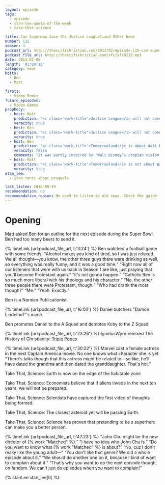 ```yaml
---
layout: episode
tags:
  - episode
  - stan-lee-quote-of-the-week
  - take-that-science

title: Can Superman Save the Justice League?…and Other News
number: 115
season: 3
podcast_url: http://thescifichristian.com/2013/02/episode-115-can-superman-save-the-justice-league-and-other-news/ 
podcast_file_url: http://thescifichristian.com/sfc/sfc0115.mp3
date: 2013-02-06
length: '01:00:15'
category: news
hosts:
  - Ben
  - Matt

firsts:
  - Video Remix 
future_episodes:
  - Video Games
prophecy:
  - host: Matt
    prediction: "<i class='work-title'>Justice League</i> will not come out in 2015."
    veracity: true
  - host: Ben
    prediction: "<i class='work-title'>Justice League</i> will not come out in 2015."
    veracity: true
  - host: Ben
    prediction: "<i class='work-title'>Tomorrowland</i> is about Walt Disney"
    veracity: false
    comments: "It was partly inspired by 'Walt Disney’s utopian vision'."
  - host: Matt
    prediction: "<i class='work-title'>Tomorrowland</i> is not about Walt Disney"
    veracity: true
stan_lee:
  - Stan rants about prequels

last_listen: 2018-09-19
recommendation: no
recommendation_reason: No need to listen to old news. Check the guide for what's interesting in hindsight.
---
```

# Opening
Matt asked Ben for an outline for the next episode during the Super Bowl. Ben had too many beers to send it. 

<div class="quote">
  {% timeLink {url:podcast_file_url, t:'3:24'} %}
  <span class="quote-context is-size-6">Ben watched a football game with some friends.</span>
  <q class="ben">Alcohol makes you kind of tired, so I was just relaxed. We all thought—you know, the other three guys there were drinking as well, so everything was really funny, and it was a good time.</q>
  <q class="matt">Right now all of our listeners that were with us back in Season 1 are like, just praying that you'll become Protestant again.</q>
  <q class="ben">It's not gonna happen.</q>
  <q class="matt">Catholic Ben is so much more liberal with his theology and his character.</q>
  <q class="ben">No, the other three people there were Protestant, though.</q>
  <q class="matt">Who had drank the most though?</q>
  <q class="ben">Me.</q>
  <q class="matt">Yeah. Exactly.</q>
</div>

Ben is a Narnian Publicationist.

{% timeLink {url:podcast_file_url, t:'16:00'} %} Daniel butchers "Damon Lindelhof"'s name.

Ben promotes Daniel to the A Squad and demotes Koby to the Z Squad. 

{% timeLink {url:podcast_file_url, t:'23:26'} %}
IgnotusWyrd remixed The History of Christianity: <a href="https://youtu.be/O7P6B8yMD2o">Triple Popes</a>

<div class="quote">
  {% timeLink {url:podcast_file_url, t:'30:22'} %}
  <span class="quote-context is-size-6">Marvel cast a female actress in the next Captain America movie. No one knows what character she is yet.</span>
  <q class="matt">There's talks though that this actress might be related to—so like, he'll have dated the grandma and then dated the granddaughter. That's hot.</q>
</div>

Take That, Science: Earth is now on the edge of the habitable zone

Take That, Science: Economists believe that if aliens invade in the next ten years, we will not be prepared.

Take That, Science: Scientists have captured the first video of thoughts being formed.

Take That, Science: The closest asteroid yet will be passing Earth.

Take That, Science: Science has proven that pretending to be a superhero can make you a better person. 

<div class="quote">
  {% timeLink {url:podcast_file_url, t:'47:23'} %}
  <q class="matt">John Chu might be the new director of {% work "Matched" %}.</q>
  <q class="ben">I have no idea who John Chu is.</q>
  <q class="matt">Do you want to know what {% work "Matched" %} is about?</q>
  <q class="ben">No, cuz I don't really like the young adult—</q>
  <q class="matt">You don't like that genre? We did a whole episode about it.</q>
  <q class="ben">We should do another one on it, because I kind of want to complain about it.</q>
  <q class="matt">That's why you want to do the next episode though, on fandom. We can't just do episodes when you want to complain!</q>
</div>

{% stanLee stan_lee[0] %}